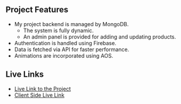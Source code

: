 ## Project Features

- My project backend is managed by MongoDB.
  - The system is fully dynamic.
  - An admin panel is provided for adding and updating products.
- Authentication is handled using Firebase.
- Data is fetched via API for faster performance.
- Animations are incorporated using AOS.

## Live Links

- [Live Link to the Project](https://aquamarine-gecko-c70636.netlify.app)
- [Client Side Live Link](https://aquamarine-gecko-c70636.netlify.app)